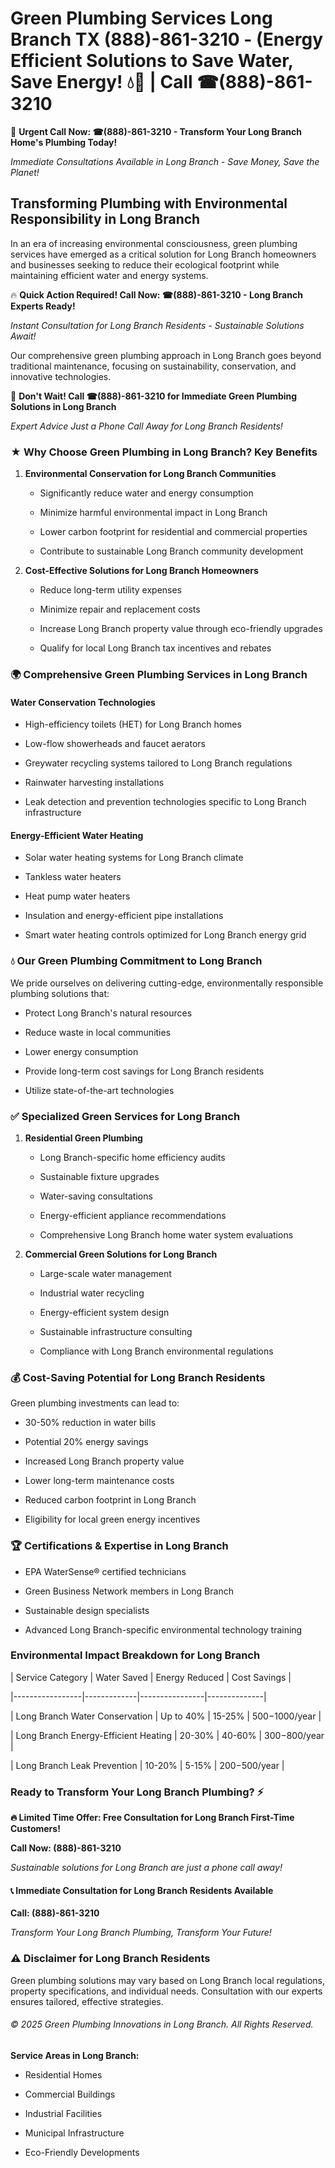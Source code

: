 # Green Plumbing Services Long Branch TX (888)-861-3210 - (Energy Efficient Solutions to Save Water, Save Energy! 💧🌿 | Call ☎(888)-861-3210

🚨 **Urgent Call Now: ☎(888)-861-3210 - Transform Your Long Branch Home's Plumbing Today!**
*Immediate Consultations Available in Long Branch - Save Money, Save the Planet!*

## Transforming Plumbing with Environmental Responsibility in Long Branch

In an era of increasing environmental consciousness, green plumbing services have emerged as a critical solution for Long Branch homeowners and businesses seeking to reduce their ecological footprint while maintaining efficient water and energy systems. 

🔥 **Quick Action Required! Call Now: ☎(888)-861-3210 - Long Branch Experts Ready!**
*Instant Consultation for Long Branch Residents - Sustainable Solutions Await!*

Our comprehensive green plumbing approach in Long Branch goes beyond traditional maintenance, focusing on sustainability, conservation, and innovative technologies.

🚨 **Don't Wait! Call ☎(888)-861-3210 for Immediate Green Plumbing Solutions in Long Branch**
*Expert Advice Just a Phone Call Away for Long Branch Residents!*

### ★ Why Choose Green Plumbing in Long Branch? Key Benefits

1. **Environmental Conservation for Long Branch Communities** 
   - Significantly reduce water and energy consumption
   - Minimize harmful environmental impact in Long Branch
   - Lower carbon footprint for residential and commercial properties
   - Contribute to sustainable Long Branch community development

2. **Cost-Effective Solutions for Long Branch Homeowners** 
   - Reduce long-term utility expenses
   - Minimize repair and replacement costs
   - Increase Long Branch property value through eco-friendly upgrades
   - Qualify for local Long Branch tax incentives and rebates

### 🌍 Comprehensive Green Plumbing Services in Long Branch

#### Water Conservation Technologies
- High-efficiency toilets (HET) for Long Branch homes
- Low-flow showerheads and faucet aerators
- Greywater recycling systems tailored to Long Branch regulations
- Rainwater harvesting installations
- Leak detection and prevention technologies specific to Long Branch infrastructure

#### Energy-Efficient Water Heating
- Solar water heating systems for Long Branch climate
- Tankless water heaters
- Heat pump water heaters
- Insulation and energy-efficient pipe installations
- Smart water heating controls optimized for Long Branch energy grid

### 💧 Our Green Plumbing Commitment to Long Branch

We pride ourselves on delivering cutting-edge, environmentally responsible plumbing solutions that:
- Protect Long Branch's natural resources
- Reduce waste in local communities
- Lower energy consumption
- Provide long-term cost savings for Long Branch residents
- Utilize state-of-the-art technologies

### ✅ Specialized Green Services for Long Branch

1. **Residential Green Plumbing**
   - Long Branch-specific home efficiency audits
   - Sustainable fixture upgrades
   - Water-saving consultations
   - Energy-efficient appliance recommendations
   - Comprehensive Long Branch home water system evaluations

2. **Commercial Green Solutions for Long Branch**
   - Large-scale water management
   - Industrial water recycling
   - Energy-efficient system design
   - Sustainable infrastructure consulting
   - Compliance with Long Branch environmental regulations

### 💰 Cost-Saving Potential for Long Branch Residents

Green plumbing investments can lead to:
- 30-50% reduction in water bills
- Potential 20% energy savings
- Increased Long Branch property value
- Lower long-term maintenance costs
- Reduced carbon footprint in Long Branch
- Eligibility for local green energy incentives

### 🏆 Certifications & Expertise in Long Branch

- EPA WaterSense® certified technicians
- Green Business Network members in Long Branch
- Sustainable design specialists
- Advanced Long Branch-specific environmental technology training

### Environmental Impact Breakdown for Long Branch

| Service Category | Water Saved | Energy Reduced | Cost Savings |
|-----------------|-------------|----------------|--------------|
| Long Branch Water Conservation | Up to 40% | 15-25% | $500-$1000/year |
| Long Branch Energy-Efficient Heating | 20-30% | 40-60% | $300-$800/year |
| Long Branch Leak Prevention | 10-20% | 5-15% | $200-$500/year |

### Ready to Transform Your Long Branch Plumbing? ⚡

**🔥 Limited Time Offer: Free Consultation for Long Branch First-Time Customers!**

**Call Now: (888)-861-3210**
*Sustainable solutions for Long Branch are just a phone call away!*

#### 📞 Immediate Consultation for Long Branch Residents Available

**Call: (888)-861-3210**
*Transform Your Long Branch Plumbing, Transform Your Future!*

### ⚠️ Disclaimer for Long Branch Residents

Green plumbing solutions may vary based on Long Branch local regulations, property specifications, and individual needs. Consultation with our experts ensures tailored, effective strategies.

###### © 2025 Green Plumbing Innovations in Long Branch. All Rights Reserved.

**Service Areas in Long Branch:** 
- Residential Homes
- Commercial Buildings
- Industrial Facilities
- Municipal Infrastructure
- Eco-Friendly Developments